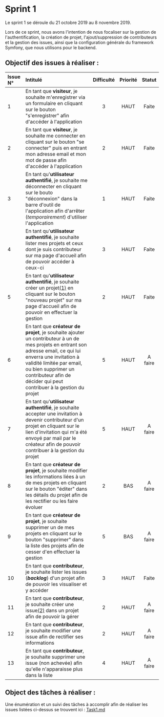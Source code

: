 # Sprint 1

Le sprint 1 se déroule du 21 octobre 2019 au 8 novembre 2019.

Lors de ce sprint, nous avons l'intention de nous focaliser sur la gestion de l'authentification, la création de
projet, l'ajout/suppression de contributeurs et la gestion des issues, ainsi que la configuration générale du framework
Symfony, que nous utilisons pour le backend.

## Objectif des issues à réaliser :

| Issue N°   | Intitulé                 | Difficulté | Priorité | Statut |
|:-----------|:-------------------------|:----------:|:--------:|:------:|
| 1 | En tant que **visiteur**, je souhaite m'enregistrer via un formulaire en cliquant sur le bouton "s'enregistrer" afin d'accéder à l'application | 3 | HAUT | Faite |
| 2 | En tant que **visiteur**, je souhaite me connecter en cliquant sur le bouton "se connecter" puis en entrant mon adresse email et mon mot de passe afin d'accéder à l'application | 2 | HAUT | Faite |
| 3 | En tant qu'**utilisateur authentifié**, je souhaite me déconnecter en cliquant sur le bouto "déconnexion" dans la barre d'outil de l'application afin d'arrêter (_temporairement_) d'utiliser l'application | 1 | HAUT | Faite |
| 4 | En tant qu'**utilisateur authentifié**, je souhaite lister mes projets et ceux dont je suis contributeur sur ma page d'accueil afin de pouvoir accéder à ceux-ci | 3 | HAUT | Faite |
| 5 | En tant qu'**utilisateur authentifié**, je souhaite créer un projet[(1)](#projectDefinition) en cliquant sur le bouton "nouveau projet" sur ma page d'accueil afin de pouvoir en effectuer la gestion | 2 | HAUT | Faite |
| 6 | En tant que **créateur de projet**, je souhaite ajouter un contributeur à un de mes projets en entrant son adresse email, ce qui lui enverra une invitation à validité limitée par email, ou bien supprimer un contributeur afin de décider qui peut contribuer à la gestion du projet | 5 | HAUT | A faire |
| 7 | En tant qu'**utilisateur authentifié**, je souhaite accepter une invitation à devenir contributeur d'un projet en cliquant sur le lien d'invitation qui m'a été envoyé par mail par le créateur afin de pouvoir contribuer à la gestion du projet | 5 | HAUT | A faire|
| 8 | En tant que **créateur de projet**, je souhaite modifier les informations liées à un de mes projets en cliquant sur le bouton "éditer" dans les détails du projet afin de les rectifier ou les faire évoluer | 2 | BAS | A faire |
| 9 | En tant que **créateur de projet**, je souhaite supprimer un de mes projets en cliquant sur le bouton "supprimer" dans la liste des projets afin de cesser d'en effectuer la gestion | 5 | BAS | A faire |
| 10 | En tant que **contributeur**, je souhaite lister les issues (**_backlog_**) d'un projet afin de pouvoir les visualiser et y accéder | 3 | HAUT | Faite |
| 11 | En tant que **contributeur**, je souhaite créer une issue[(2)](#issueDefinition) dans un projet afin de pouvoir la gérer | 2 | HAUT | A faire |
| 12 | En tant que **contributeur**, je souhaite modifier une issue afin de rectifier ses informations | 2 | HAUT | A faire |
| 13 | En tant que **contributeur**, je souhaite supprimer une issue (non achevée) afin qu'elle n'apparaisse plus dans la liste | 4 | HAUT | A faire |


## Object des tâches à réaliser :

Une énumération et un suivi des tâches à accomplir afin de réaliser les issues listées ci-dessus se trouvent ici : 
[Task1.md](./Task1.md)
